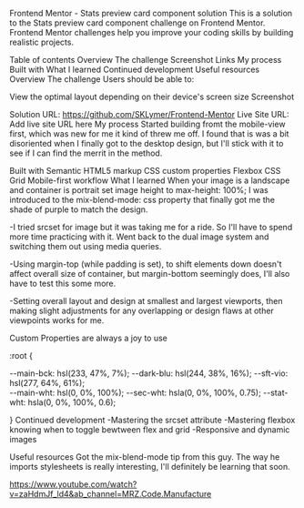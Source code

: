 Frontend Mentor - Stats preview card component solution
This is a solution to the Stats preview card component challenge on Frontend Mentor. Frontend Mentor challenges help you improve your coding skills by building realistic projects.

Table of contents
Overview
The challenge
Screenshot
Links
My process
Built with
What I learned
Continued development
Useful resources
Overview
The challenge
Users should be able to:

View the optimal layout depending on their device's screen size
Screenshot


Solution URL: https://github.com/SKLymer/Frontend-Mentor
Live Site URL: Add live site URL here
My process
Started building fromt the mobile-view first, which was new for me it kind of threw me off. I found that is was a bit disoriented when I finally got to the desktop design, but I'll stick with it to see if I can find the merrit in the method.

Built with
Semantic HTML5 markup
CSS custom properties
Flexbox
CSS Grid
Mobile-first workflow
What I learned
When your image is a landscape and container is portrait set image height to max-height: 100%; I was introduced to the mix-blend-mode: css property that finally got me the shade of purple to match the design.

-I tried srcset for image but it was taking me for a ride. So I'll have to spend more time practicing with it. Went back to the dual image system and switching them out using media queries.

-Using margin-top (while padding is set), to shift elements down doesn't affect overall size of container, but margin-bottom seemingly does, I'll also have to test this some more.

-Setting overall layout and design at smallest and largest viewports, then making slight adjustments for any overlapping or design flaws at other viewpoints works for me.

Custom Properties are always a joy to use

:root {

--main-bck: hsl(233, 47%, 7%);
--dark-blu: hsl(244, 38%, 16%);
--sft-vio: hsl(277, 64%, 61%);     
--main-wht: hsl(0, 0%, 100%);
--sec-wht: hsla(0, 0%, 100%, 0.75);
--stat-wht: hsla(0, 0%, 100%, 0.6);

}
Continued development
-Mastering the srcset attribute -Mastering flexbox knowing when to toggle bewtween flex and grid -Responsive and dynamic images

Useful resources
Got the mix-blend-mode tip from this guy. The way he imports stylesheets is really interesting, I'll definitely be learning that soon.

https://www.youtube.com/watch?v=zaHdmJf_ld4&ab_channel=MRZ.Code.Manufacture